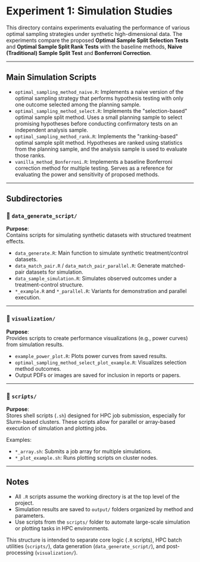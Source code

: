 # Experiment 1: Simulation Studies

This directory contains experiments evaluating the performance of various optimal sampling strategies under synthetic high-dimensional data. The experiments compare the proposed **Optimal Sample Split Selection Tests** and **Optimal Sample Split Rank Tests** with the baseline methods, **Naive (Traditional) Sample Split Test** and **Bonferroni Correction**. 

---

## Main Simulation Scripts
- `optimal_sampling_method_naive.R`: Implements a naive version of the optimal sampling strategy that performs hypothesis testing with only one outcome selected among the planning sample.
- `optimal_sampling_method_select.R`: Implements the "selection-based" optimal sample split method. Uses a small planning sample to select promising hypotheses before conducting confirmatory tests on an independent analysis sample.
- `optimal_sampling_method_rank.R`: Implements the "ranking-based" optimal sample split method. Hypotheses are ranked using statistics from the planning sample, and the analysis sample is used to evaluate those ranks.
- `vanilla_method_Bonferroni.R`: Implements a baseline Bonferroni correction method for multiple testing. Serves as a reference for evaluating the power and sensitivity of proposed methods.

---

## Subdirectories

### 📁 `data_generate_script/`
**Purpose**:  
Contains scripts for simulating synthetic datasets with structured treatment effects.

- `data_generate.R`: Main function to simulate synthetic treatment/control datasets.
- `data_match_pair.R` / `data_match_pair_parallel.R`: Generate matched-pair datasets for simulation.
- `data_sample_simulation.R`: Simulates observed outcomes under a treatment-control structure.
- `*_example.R` and `*_parallel.R`: Variants for demonstration and parallel execution.

---

### 📁 `visualization/`
**Purpose**:  
Provides scripts to create performance visualizations (e.g., power curves) from simulation results.

- `example_power_plot.R`: Plots power curves from saved results.
- `optimal_sampling_method_select_plot_example.R`: Visualizes selection method outcomes.
- Output PDFs or images are saved for inclusion in reports or papers.

---

### 📁 `scripts/`
**Purpose**:  
Stores shell scripts (`.sh`) designed for HPC job submission, especially for Slurm-based clusters. These scripts allow for parallel or array-based execution of simulation and plotting jobs.

Examples:
- `*_array.sh`: Submits a job array for multiple simulations.
- `*_plot_example.sh`: Runs plotting scripts on cluster nodes.

---

## Notes

- All `.R` scripts assume the working directory is at the top level of the project.
- Simulation results are saved to `output/` folders organized by method and parameters.
- Use scripts from the `scripts/` folder to automate large-scale simulation or plotting tasks in HPC environments.

This structure is intended to separate core logic (`.R` scripts), HPC batch utilities (`scripts/`), data generation (`data_generate_script/`), and post-processing (`visualization/`).
